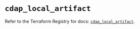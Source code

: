 # `cdap_local_artifact`

Refer to the Terraform Registry for docs: [`cdap_local_artifact`](https://registry.terraform.io/providers/googlecloudplatform/cdap/0.11.0/docs/resources/local_artifact).
